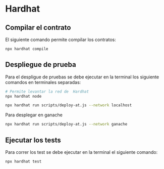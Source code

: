 # Hardhat

## Compilar el contrato
El siguiente comando permite compilar los contratos:

```bash
npx hardhat compile
```

## Despliegue de prueba
Para el despligue de pruebas se debe ejecutar en la terminal los siguiente comandos en terminales separadas:

```bash
# Permite levantar la red de  Hardhat
npx hardhat node
```

```bash
npx hardhat run scripts/deploy-at.js --network localhost
```

Para desplegar en ganache
```bash
npx hardhat run scripts/deploy-at.js --network ganache
```

## Ejecutar los tests
Para correr los test se debe ejecutar en la terminal el siguiente comando:

```bash
npx hardhat test
```